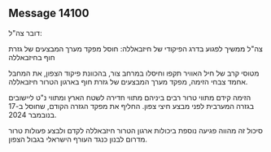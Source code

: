 ## Message 14100

דובר צה"ל:

צה"ל ממשיך לפגוע בדרג הפיקודי של חיזבאללה: חוסל מפקד מערך המבצעים של גזרת חוף בחיזבאללה

מטוסי קרב של חיל האוויר תקפו וחיסלו במרחב צור, בהכוונת פיקוד הצפון, את המחבל אחמד צבחי הזימה, מפקד מערך המבצעים של גזרת חוף בארגון הטרור חיזבאללה.

הזימה קידם מתווי טרור רבים ביניהם מתווי חדירה לשטח הארץ ומתווי נ"ט ליישובים בגזרה המערבית לפני מבצע חיצי צפון.
החליף את מפקד הגזרה הקודם, שחוסל ב-17 בנובמבר 2024. 

סיכול זה מהווה פגיעה נוספת ביכולות ארגון הטרור חיזבאללה לקדם ולבצע פעולות טרור מדרום לבנון כנגד העורף הישראלי בגבול הצפון.

